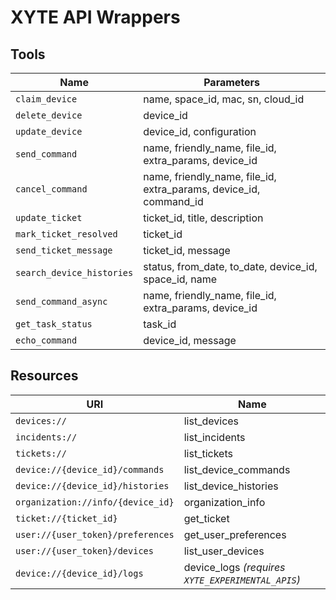 # XYTE API Wrappers

## Tools

| Name | Parameters |
| ---- | ---------- |
| `claim_device` | name, space_id, mac, sn, cloud_id |
| `delete_device` | device_id |
| `update_device` | device_id, configuration |
| `send_command` | name, friendly_name, file_id, extra_params, device_id |
| `cancel_command` | name, friendly_name, file_id, extra_params, device_id, command_id |
| `update_ticket` | ticket_id, title, description |
| `mark_ticket_resolved` | ticket_id |
| `send_ticket_message` | ticket_id, message |
| `search_device_histories` | status, from_date, to_date, device_id, space_id, name |
| `send_command_async` | name, friendly_name, file_id, extra_params, device_id |
| `get_task_status` | task_id |
| `echo_command` | device_id, message |

## Resources

| URI | Name |
| --- | ---- |
| `devices://` | list_devices |
| `incidents://` | list_incidents |
| `tickets://` | list_tickets |
| `device://{device_id}/commands` | list_device_commands |
| `device://{device_id}/histories` | list_device_histories |
| `organization://info/{device_id}` | organization_info |
| `ticket://{ticket_id}` | get_ticket |
| `user://{user_token}/preferences` | get_user_preferences |
| `user://{user_token}/devices` | list_user_devices |
| `device://{device_id}/logs` | device_logs *(requires `XYTE_EXPERIMENTAL_APIS`)* |

